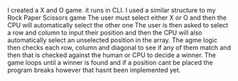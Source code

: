I created a X and O game.
it runs in CLI.
I used a similar structure to my Rock Paper Scissors game 
The user must select either X or O and then the CPU will automatically select the other one
The user is then asked to select a row and column to input their position and then the CPU will also automatically select an 
unselected position in the array.
The agme logic then checks each row, column and diagonal to see if any of them match and then that is checked against the human or CPU to decide a winner.
The game loops until a winner is found and if a position cant be placed the program breaks however that hasnt been implemented yet.